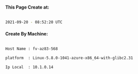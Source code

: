 
   
#### This Page Create at:

```bash

2021-09-20 - 08:52:20 UTC

```

#### Create By Machine:

```bash

Host Name : fv-az83-568

platform  : Linux-5.8.0-1041-azure-x86_64-with-glibc2.31

Ip Local  : 10.1.0.14

```

